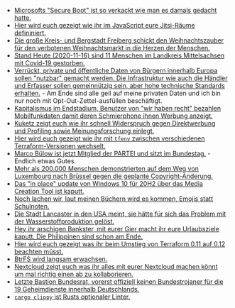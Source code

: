* [Microsofts "Secure Boot" ist so verkackt wie man es damals gedacht hatte.](https://www.golem.de/news/boothole-kein-plan-keine-sicherheit-2011-152108.html)
* [Hier wird euch gezeigt wie ihr im JavaScript eure Jitsi-Räume defininiert.](https://scheible.it/jitsi-meet-api/)
* [Die große Kreis- und Bergstadt Freiberg schickt den Weihnachtszauber für den verbotenen Weihnachtsmarkt in die Herzen der Menschen.](https://www.freiberg.de/stadt-und-buerger/aktuelles/neuigkeiten/weihnachtszauber-statt-weihnachtsmarkt)
* [Stand Heute (2020-11-16) sind 11 Menschen im Landkreis Mittelsachsen mit Covid-19 gestorben.](https://www.landkreis-mittelsachsen.de/corona.html)
* [Verrückt, private und öffentliche Daten von Bürgern innerhalb Europa sollen "nutzbar" gemacht werden. Die Infrastruktur wie auch die Händler und Erfasser sollen gemeinnützig sein, aber hohe technische Standards erhalten.](https://netzpolitik.org/2020/open-data-eu-moechte-datenspenden-erleichtern/) - Am Ende sind alle geil auf meine privaten Daten und ich bin nur noch mit Opt-Out-Zettel-ausfüllen beschäftigt.
* [Kapitalismus im Endstadium, Benutzer von "wir haben recht" bezahlen Mobilfunkdaten damit deren Schmierphone ihnen Werbung anzeigt.](https://www.golem.de/news/klage-gegen-google-android-soll-260-mbyte-mobilfunkdaten-pro-monat-uebertragen-2011-152134.html)
* [Kuketz zeigt euch wie ihr schnell Widerspruch gegen Direktwerbung und Profiling sowie Meinungsforschung einlegt.](https://www.kuketz-blog.de/widerspruch-gegen-direktwerbung-profiling-meinungsforschung-etc-einlegen/)
* [Hier wird euch gezeigt wie ihr mit `tfenv` zwischen verschiedenen Terraform-Versionen wechselt.](https://opensource.com/article/20/11/tfenv)
* [Marco Bülow ist jetzt Mitglied der PARTEI und sitzt im Bundestag.](https://blog.fefe.de/?ts=a14c3188) - Endlich etwas Gutes.
* [Mehr als 200.000 Menschen demonstrierten auf dem Weg von Luxembourg nach Brüssel gegen die geplante Copyright-Änderung.](https://verfassungsblog.de/luxembourg-to-brussels-in-two-hours/)
* [Das "in place" update von Windows 10 für 20H2 über das Media Creation Tool ist kaputt.](https://www.bleepingcomputer.com/news/microsoft/windows-10-20h2-bug-breaks-in-place-upgrade-feature/)
* [Noch lachen wir, laut meinen Büchern wird es kommen, Emojis statt Schulnoten.](http://feedproxy.google.com/~r/blogspot/rkEL/~3/3uYE320DiXA/bremen-ersetzt-als-erstes-bundesland.html)
* [Die Stadt Lancaster in den USA meint, sie hätte für sich das Problem mit der Wasserstoffproduktion gelöst.](https://www.sonnenseite.com/de/energie/kalifornien-lancaster-wird-die-erste-wasserstoffstadt-in-den-vereinigten-staaten/)
* [Hey ihr arschigen Bankster, mit eurer Gier macht ihr eure Urlaubsziele kaputt. Die Philippinen sind schon am Ende.](https://netzfrauen.org/2020/11/17/klimawandel-5/)
* [Hier wird euch gezeigt was ihr beim Umstieg von Terraform 0.11 auf 0.12 beachten müsst.](https://opensource.com/article/20/11/update-terraform)
* [BtrFS wird langsam erwachsen.](https://opensource.com/article/20/11/btrfs-linux)
* [Nextcloud zeigt euch was ihr alles mit eurer Nextcloud machen könnt um mal richtig einen ab zu kollaborieren.](https://nextcloud.com/blog/get-a-productivity-boost-from-integrated-communication/)
* [Letzte Bastion Bundesrat, vorerst offiziell keinen Bundestrojaner für die 19 Geheimdienste innerhalb Deutschlands.](https://netzpolitik.org/2020/bundesrat-wirtschaftsausschuss-lehnt-staatstrojaner-fuer-geheimdienste-ab/)
* [`cargo clippy` ist Rusts optionaler Linter.](https://opensource.com/article/20/11/commands-rusts-cargo)
